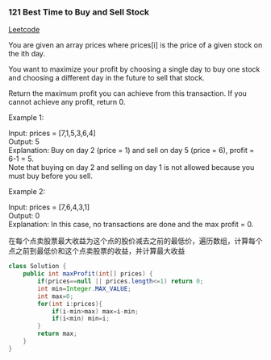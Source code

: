 ### 121 Best Time to Buy and Sell Stock

[Leetcode](https://leetcode.com/problems/best-time-to-buy-and-sell-stock/)

You are given an array prices where prices[i] is the price of a given stock on the ith day.

You want to maximize your profit by choosing a single day to buy one stock and choosing a different day in the future to sell that stock.

Return the maximum profit you can achieve from this transaction. If you cannot achieve any profit, return 0.

 

Example 1:

Input: prices = [7,1,5,3,6,4]  
Output: 5  
Explanation: Buy on day 2 (price = 1) and sell on day 5 (price = 6), profit = 6-1 = 5.  
Note that buying on day 2 and selling on day 1 is not allowed because you must buy before you sell.  

Example 2:

Input: prices = [7,6,4,3,1]  
Output: 0  
Explanation: In this case, no transactions are done and the max profit = 0.  

在每个点卖股票最大收益为这个点的股价减去之前的最低价，遍历数组，计算每个点之前到最低价和这个点卖股票的收益，并计算最大收益

```java
class Solution {
    public int maxProfit(int[] prices) {
        if(prices==null || prices.length<=1) return 0;
        int min=Integer.MAX_VALUE;
        int max=0;
        for(int i:prices){
            if(i-min>max) max=i-min;
            if(i<min) min=i;
        }
        return max;
    }
}
```